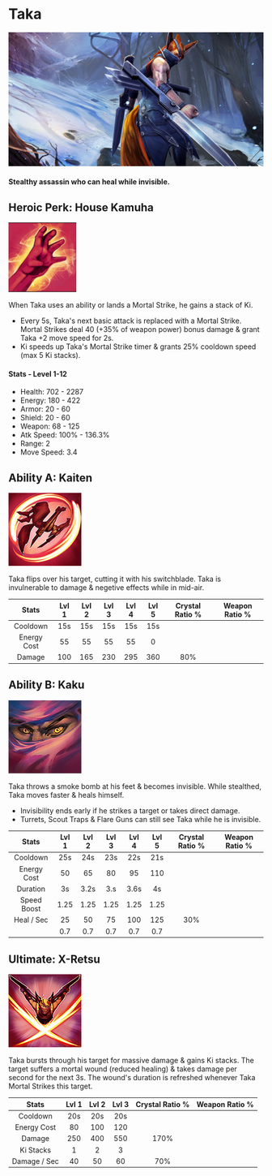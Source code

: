 # Taka

  


![](../../.gitbook/assets/image%20%28165%29.png)

#### Stealthy assassin who can heal while invisible.

## Heroic Perk: House Kamuha

![House Kamuha](../../.gitbook/assets/house.PNG)

When Taka uses an ability or lands a Mortal Strike, he gains a stack of Ki.

* Every 5s, Taka's next basic attack is replaced with a Mortal Strike. Mortal Strikes deal 40 \(+35% of weapon power\) bonus damage & grant Taka +2 move speed for 2s.
* Ki speeds up Taka's Mortal Strike timer & grants 25% cooldown speed \(max 5 Ki stacks\).

#### Stats - Level 1-12

* Health: 702 - 2287
* Energy: 180 - 422
* Armor: 20 - 60
* Shield: 20 - 60
* Weapon: 68 - 125
* Atk Speed: 100% - 136.3%
* Range: 2
* Move Speed: 3.4

## Ability A: Kaiten

![Kaiten](../../.gitbook/assets/image%20%28128%29.png)

Taka flips over his target, cutting it with his switchblade. Taka is invulnerable to damage & negetive effects while in mid-air.

| Stats | Lvl 1 | Lvl 2 | Lvl 3 | Lvl 4 | Lvl 5 | Crystal      Ratio % | Weapon     Ratio % |
| :---: | :---: | :---: | :---: | :---: | :---: | :---: | :---: |
| Cooldown | 15s | 15s | 15s | 15s | 15s |  |  |
| Energy       Cost | 55 | 55 | 55 | 55 | 0 |  |  |
| Damage | 100 | 165 | 230 | 295 | 360 | 80% |  |

## Ability B: Kaku

![Kaku](../../.gitbook/assets/image%20%2872%29.png)

Taka throws a smoke bomb at his feet & becomes invisible. While stealthed, Taka moves faster & heals himself.

* Invisibility ends early if he strikes a target or takes direct damage.
* Turrets, Scout Traps & Flare Guns can still see Taka while he is invisible.

| Stats | Lvl 1 | Lvl 2 | Lvl 3 | Lvl 4 | Lvl 5 | Crystal      Ratio % | Weapon     Ratio % |
| :---: | :---: | :---: | :---: | :---: | :---: | :---: | :---: |
| Cooldown | 25s | 24s | 23s | 22s | 21s |  |  |
| Energy       Cost | 50 | 65 | 80 | 95 | 110 |  |  |
| Duration | 3s | 3.2s | 3.s | 3.6s | 4s |  |  |
| Speed        Boost | 1.25 | 1.25 | 1.25 | 1.25 | 1.25 |  |  |
| Heal / Sec | 25 | 50 | 75 | 100 | 125 | 30% |  |
|  | 0.7 | 0.7 | 0.7 | 0.7 | 0.7 |  |  |

## Ultimate: X-Retsu

![X-Retsu](../../.gitbook/assets/image%20%28341%29.png)

Taka bursts through his target for massive damage & gains Ki stacks. The target suffers a mortal wound \(reduced healing\) & takes damage per second for the next 3s. The wound's duration is refreshed whenever Taka Mortal Strikes this target.

| Stats | Lvl 1 | Lvl 2 | Lvl 3 | Crystal Ratio % | Weapon Ratio % |
| :---: | :---: | :---: | :---: | :---: | :---: |
| Cooldown | 20s | 20s | 20s |  |  |
| Energy Cost | 80 | 100 | 120 |  |  |
| Damage | 250 | 400 | 550 | 170% |  |
| Ki Stacks | 1 | 2 | 3 |  |  |
| Damage / Sec | 40 | 50 | 60 | 70% |  |

